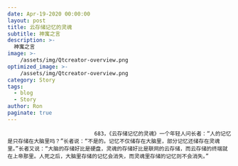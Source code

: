 ```yaml
---
date: Apr-19-2020 00:00:00
layout: post
title: 云存储记忆的灵魂
subtitle: 神寓之言
description: >-
  神寓之言
image: >-
    /assets/img/Qtcreator-overview.png
optimized_image: >-
    /assets/img/Qtcreator-overview.png
category: Story
tags:
  - blog
  - Story
author: Ron
paginate: true
---
```


							　　683，《云存储记忆的灵魂》一个年轻人问长者：“人的记忆是只存储在大脑里吗？”长者说：“不是的。记忆不仅储存在大脑里，部分记忆还储存在灵魂里。”长者又说：“大脑的存储好比是硬盘，灵魂的存储好比是联网的云存储，而云存储的终端就在上帝那里。人死之后，大脑里存储的记忆会消失，而灵魂里存储的记忆则不会消失。”
